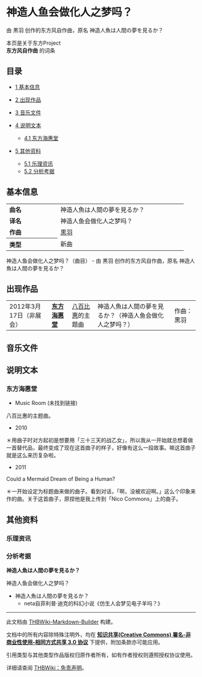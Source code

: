 # 神造人鱼会做化人之梦吗？

<!-- source html: G:\repos\THBWiki-Markdown-Builder\THBWikiMarkdown\Temp\main\2\26\ns0%3A%E7%A5%9E%E9%80%A0%E4%BA%BA%E9%B1%BC%E4%BC%9A%E5%81%9A%E5%8C%96%E4%BA%BA%E4%B9%8B%E6%A2%A6%E5%90%97%EF%BC%9F.html -->

由 黒羽 创作的东方风自作曲，原名 神造人魚は人間の夢を見るか？

本页是关于东方Project  
 **东方风自作曲** 的词条

## 目录

- [1 基本信息](#基本信息)
- [2 出现作品](#出现作品)
- [3 音乐文件](#音乐文件)
- [4 说明文本](#说明文本)

  - [4.1 东方海惠堂](#东方海惠堂)



- [5 其他资料](#其他资料)

  - [5.1 乐理资讯](#乐理资讯)
  - [5.2 分析考据](#分析考据)








## 基本信息

<table><tbody><tr><td style="width:120px"><b>曲名</b></td><td style="width:320px">神造人魚は人間の夢を見るか？</td></tr><tr><td><b>译名</b></td><td>神造人鱼会做化人之梦吗？</td></tr><tr><td><b>作曲</b></td><td><a href="./黑羽.md" title="黑羽" unred="">黒羽</a></td></tr><tr><th style="text-align: left;"><b>类型</b></th><td>新曲</td></tr></tbody></table>

神造人鱼会做化人之梦吗？（曲目） - 由 黒羽 创作的东方风自作曲，原名 神造人魚は人間の夢を見るか？

## 出现作品

<table>

<tbody><tr><td>2012年3月17日（非展会）</td><td><b><a href="./東方海恵堂_～_Marine_Benefit..md" title="東方海恵堂 ～ Marine Benefit." unred="">东方海惠堂</a></b></td><td><a href="./八百比惠.md" title="八百比惠">八百比惠</a>的主题曲</td><td style="padding-left:5px;">神造人魚は人間の夢を見るか？（神造人鱼会做化人之梦吗？）</td><td style="padding-left:10px;">作曲：黒羽</td></tr>
</tbody></table>



## 音乐文件

## 说明文本

### 东方海惠堂
- Music Room (未找到链接)

  
八百比惠的主题曲。  

  

- 2010

  
＊用曲子时对方起初是想要用「三十三天的战乙女」，所以我从一开始就总想着做一首替代品，最终变成了现在这首曲子的样子，好像有这么一段故事。嘛这首曲子就是这么来历复杂啦。
  

- 2011

  
Could a Mermaid Dream of Being a Human?  

＊一开始设定为标题曲来做的曲子。看到对话，「啊，没被欢迎啊。」这么个印象来作的曲。关于这首曲子，原捏他是我上传到「Nico Commons」上的曲子。
  


## 其他资料

### 乐理资讯

### 分析考据
  
 **神造人魚は人間の夢を見るか？** 
  
神造人鱼会做化人之梦吗？
  

- 神造人魚は人間の夢を見るか？
  - neta自菲利普·迪克的科幻小说《仿生人会梦见电子羊吗？》


  
  

  





---

此文档由 [THBWiki-Markdown-Builder](https://github.com/Delsin-Yu/THBWiki-Markdown-Builder) 构建。

文档中的所有内容除特殊注明外，均在 [**知识共享(Creative Commons) 署名-非商业性使用-相同方式共享 3.0 协议**](https://creativecommons.org/licenses/by-sa/3.0/deed.zh-hans) 下提供，附加条款亦可能应用。

引用类型与其他类型作品版权归原作者所有，如有作者授权则遵照授权协议使用。

详细请查阅 [THBWiki：免责声明](https://thbwiki.cc/THBWiki:%E5%85%8D%E8%B4%A3%E5%A3%B0%E6%98%8E)。

